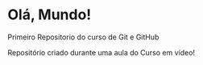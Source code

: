 # Olá, Mundo!
 Primeiro Repositorio do curso de Git e  GitHub

 Repositório criado durante uma aula do Curso em vídeo!
